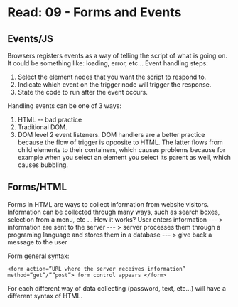 # Read: 09 - Forms and Events

## Events/JS
Browsers registers events as a way of telling the script of what is going on. It could be something like: loading, error, etc…
Event handling steps:
1.	Select the element nodes that you want the script to respond to.
2.	Indicate which event on the trigger node will trigger the response.
3.	State the code to run after the event occurs.

Handling events can be one of 3 ways: 
1.	HTML -- bad practice
2.	Traditional DOM.
3.	DOM level 2 event listeners.
DOM handlers are a better practice because the flow of trigger is opposite to HTML. The latter flows from child elements to their containers, which causes problems because for example when you select  an element you select its parent as well, which causes bubbling. 

## Forms/HTML
Forms in HTML are ways to collect information from website visitors. Information can be collected through many ways, such as search boxes, selection from a menu, etc …
How it works?
User enters information --- > information are sent to the server --- > server processes them through a programing language and stores them in a database --- > give back a message to the user

Form general syntax: 

``` 
<form action=”URL where the server receives information” 
method=”get”/””post”> form control appears </form>
```
For each different way of data collecting (password, text, etc…) will have a different syntax of HTML.
